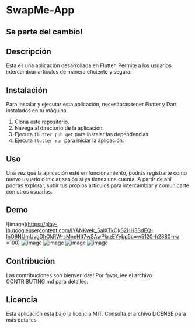 # SwapMe-App 

## Se parte del cambio!

## Descripción

Esta es una aplicación desarrollada en Flutter. Permite a los usuarios intercambiar artículos de manera eficiente y segura.

## Instalación

Para instalar y ejecutar esta aplicación, necesitarás tener Flutter y Dart instalados en tu máquina. 

1. Clona este repositorio.
2. Navega al directorio de la aplicación.
3. Ejecuta `flutter pub get` para instalar las dependencias.
4. Ejecuta `flutter run` para iniciar la aplicación.

## Uso

Una vez que la aplicación esté en funcionamiento, podrás registrarte como nuevo usuario o iniciar sesión si ya tienes una cuenta. A partir de ahí, podrás explorar, subir tus propios artículos para intercambiar y comunicarte con otros usuarios.

## Demo
<!-- img -->
![image](https://play-lh.googleusercontent.com/IYANKvek_SalXTkOk62HH8SdEQ-InO9NUmUvgDhOkRW-sMneHIt7wSAwPkrzEYybp5c=w5120-h2880-rw =100)
![image](https://play-lh.googleusercontent.com/OZnmzAf-Eb9x0XXsyU2A9OxrPUiwNuYPQ7hOOBDMv3Ttc2uf-keko_8RQchUIeTy9VyS=w5120-h2880-rw)
![image](https://play-lh.googleusercontent.com/QIkp72XWFKZOl_Km2EWjgzK5UmUC4QlM-kzVKdQMswG03S2XJ4bpzuH7SOyqYmyZy37V=w5120-h2880-rw)
![image](https://play-lh.googleusercontent.com/yqn8VZC8tFX3ZQLNNh6hcat58fbhHQF-epeovYnP95LySzO1iKexgSZamvrQ5l10AQtV=w5120-h2880-rw)
![image](https://play-lh.googleusercontent.com/-Ypxiee_PGil2W7icW8YHyQUZ0ouic04CN8MbwMR8hfBAmtMHMVO8fh9_R2Mh5FxWafb=w5120-h2880-rw)

## Contribución

Las contribuciones son bienvenidas! Por favor, lee el archivo CONTRIBUTING.md para detalles.

## Licencia

Esta aplicación está bajo la licencia MIT. Consulta el archivo LICENSE para más detalles.


